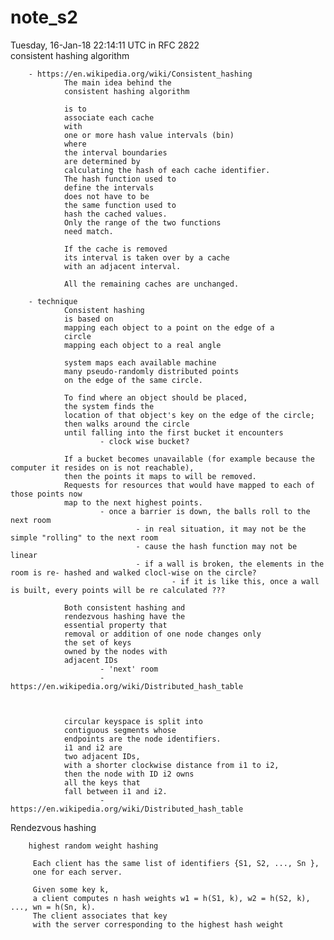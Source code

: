 # note_s2
Tuesday, 16-Jan-18 22:14:11 UTC in RFC 2822  
consistent hashing algorithm

        - https://en.wikipedia.org/wiki/Consistent_hashing
                The main idea behind the
                consistent hashing algorithm

                is to
                associate each cache
                with
                one or more hash value intervals (bin)
                where
                the interval boundaries
                are determined by
                calculating the hash of each cache identifier.
                The hash function used to
                define the intervals
                does not have to be
                the same function used to
                hash the cached values.
                Only the range of the two functions
                need match.

                If the cache is removed
                its interval is taken over by a cache
                with an adjacent interval.

                All the remaining caches are unchanged.

        - technique
                Consistent hashing
                is based on
                mapping each object to a point on the edge of a
                circle
                mapping each object to a real angle

                system maps each available machine
                many pseudo-randomly distributed points
                on the edge of the same circle.

                To find where an object should be placed,
                the system finds the
                location of that object's key on the edge of the circle;
                then walks around the circle
                until falling into the first bucket it encounters
                        - clock wise bucket?

                If a bucket becomes unavailable (for example because the computer it resides on is not reachable),
                then the points it maps to will be removed.
                Requests for resources that would have mapped to each of those points now
                map to the next highest points.
                        - once a barrier is down, the balls roll to the next room
                                - in real situation, it may not be the simple "rolling" to the next room
                                - cause the hash function may not be linear
                                - if a wall is broken, the elements in the room is re- hashed and walked clocl-wise on the circle?
                                        - if it is like this, once a wall is built, every points will be re calculated ???

                Both consistent hashing and
                rendezvous hashing have the
                essential property that
                removal or addition of one node changes only
                the set of keys
                owned by the nodes with
                adjacent IDs
                        - 'next' room
                        - https://en.wikipedia.org/wiki/Distributed_hash_table



                circular keyspace is split into 
                contiguous segments whose 
                endpoints are the node identifiers. 
                i1 and i2 are 
                two adjacent IDs, 
                with a shorter clockwise distance from i1 to i2, 
                then the node with ID i2 owns 
                all the keys that 
                fall between i1 and i2.
                        - https://en.wikipedia.org/wiki/Distributed_hash_table




Rendezvous hashing

        highest random weight hashing
        
         Each client has the same list of identifiers {S1, S2, ..., Sn }, 
         one for each server. 
         
         Given some key k, 
         a client computes n hash weights w1 = h(S1, k), w2 = h(S2, k), ..., wn = h(Sn, k). 
         The client associates that key 
         with the server corresponding to the highest hash weight 
         
